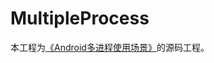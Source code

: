 # MultipleProcess

本工程为[《Android多进程使用场景》](http://blog.spinytech.com/2016/11/17/android_multiple_process_usage_scenario/)的源码工程。
